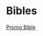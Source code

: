 # Bibles

[Promo Bible](Bibles%2063dc121a02f94a4082afc23e0251ada6/Promo%20Bible%20bab8131570d245c8bbceb4db113ffac6.md)